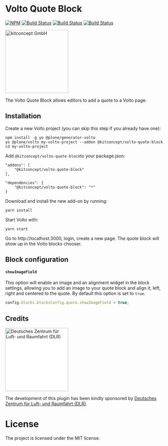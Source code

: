 # Volto Quote Block

[![NPM](https://img.shields.io/npm/v/@kitconcept/volto-quote-block.svg)](https://www.npmjs.com/package/@kitconcept/volto-quote-block)
[![Build Status](https://github.com/kitconcept/volto-quote-block/actions/workflows/code.yml/badge.svg)](https://github.com/kitconcept/volto-quote-block/actions)
[![Build Status](https://github.com/kitconcept/volto-quote-block/actions/workflows/unit.yml/badge.svg)](https://github.com/kitconcept/volto-quote-block/actions)
[![Build Status](https://github.com/kitconcept/volto-quote-block/actions/workflows/acceptance.yml/badge.svg)](https://github.com/kitconcept/volto-quote-block/actions)

<img alt="kitconcept GmbH" width="200px" src="https://kitconcept.com/logo.svg">

The Volto Quote Block allows editors to add a quote to a Volto page.

## Installation

Create a new Volto project (you can skip this step if you already have one):

```
npm install -g yo @plone/generator-volto
yo @plone/volto my-volto-project --addon @kitconcept/volto-quote-block
cd my-volto-project
```

Add `@kitconcept/volto-quote-block`to your package.json:

```
"addons": [
    "@kitconcept/volto-quote-block"
],

"dependencies": {
    "@kitconcept/volto-quote-block": "*"
}
```

Download and install the new add-on by running:

```
yarn install
```

Start Volto with:

```
yarn start
```

Go to http://localhost:3000, login, create a new page. The quote block will show up in the Volto blocks chooser.

## Block configuration

#### `showImageField`

This option will enable an image and an alignment widget in the block settings, allowing you to add an image to your quote block and align it, left, right and centered to the quote. By default this option is set to `true`.

```js
config.blocks.blocksConfig.quote.showImageField = true;
```

## Credits

<img alt="Deutsches Zentrum für Luft- und Raumfahrt (DLR)" width="200px" src="https://www.dlr.de/static/media/Logo-de.697a8e1f.svg" style="background-color:white">

The development of this plugin has been kindly sponsored by [Deutsches Zentrum für Luft- und Raumfahrt (DLR)](https://dlr.de/de).

# License

The project is licensed under the MIT license.
